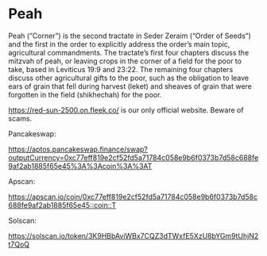 # Peah
Peah (“Corner”) is the second tractate in Seder Zeraim (“Order of Seeds”) and the first in the order to explicitly address the order’s main topic, agricultural commandments. The tractate’s first four chapters discuss the mitzvah of peah, or leaving crops in the corner of a field for the poor to take, based in Leviticus 19:9 and 23:22. The remaining four chapters discuss other agricultural gifts to the poor, such as the obligation to leave ears of grain that fell during harvest (leket) and sheaves of grain that were forgotten in the field (shikhechah) for the poor.

https://red-sun-2500.on.fleek.co/ is our only official website. Beware of scams.

Pancakeswap:

https://aptos.pancakeswap.finance/swap?outputCurrency=0xc77eff819e2cf52fd5a71784c058e9b6f0373b7d58c688fe9af2ab1885f65e45%3A%3Acoin%3A%3AT

Apscan:

https://apscan.io/coin/0xc77eff819e2cf52fd5a71784c058e9b6f0373b7d58c688fe9af2ab1885f65e45::coin::T

Solscan:

https://solscan.io/token/3K9HBbAviWBx7CQZ3dTWxfE5XzU8bYGm9tUhjN2t7QoQ
